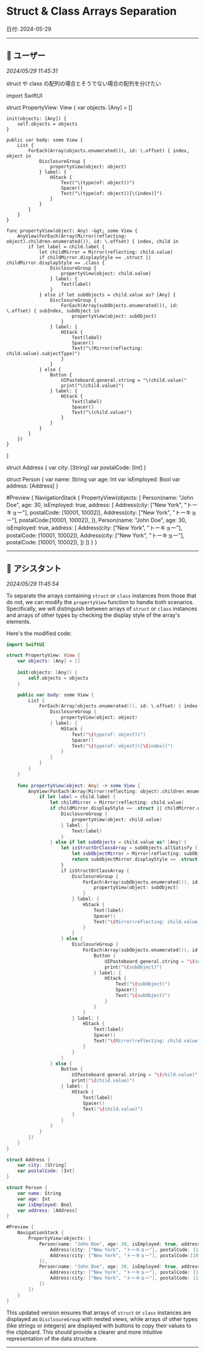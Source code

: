 # Struct & Class Arrays Separation

日付: 2024-05-29

---

## 👤 ユーザー
*2024/05/29 11:45:31*

struct や  class の配列の場合とそうでない場合の配列を分けたい

import SwiftUI

struct PropertyView: View {
    var objects: [Any] = []
    
    init(objects: [Any]) {
        self.objects = objects
    }

    public var body: some View {
        List {
            ForEach(Array(objects.enumerated()), id: \.offset) { index, object in
                DisclosureGroup {
                    propertyView(object: object)
                } label: {
                    HStack {
                        Text("\(type(of: object))")
                        Spacer()
                        Text("\(type(of: object))[\(index)]")
                    }
                }
            }
        }
    }
    
    func propertyView(object: Any) -&gt; some View {
        AnyView(ForEach(Array(Mirror(reflecting: object).children.enumerated()), id: \.offset) { index, child in
            if let label = child.label {
                let childMirror = Mirror(reflecting: child.value)
                if childMirror.displayStyle == .struct || childMirror.displayStyle == .class {
                    DisclosureGroup {
                        propertyView(object: child.value)
                    } label: {
                        Text(label)
                    }
                } else if let subObjects = child.value as? [Any] {
                    DisclosureGroup {
                        ForEach(Array(subObjects.enumerated()), id: \.offset) { subIndex, subObject in
                            propertyView(object: subObject)
                        }
                    } label: {
                        HStack {
                            Text(label)
                            Spacer()
                            Text("\(Mirror(reflecting: child.value).subjectType)")
                        }
                    }
                } else {
                    Button {
                        UIPasteboard.general.string = "\(child.value)"
                        print("\(child.value)")
                    } label: {
                        HStack {
                            Text(label)
                            Spacer()
                            Text("\(child.value)")
                        }
                    }
                }
            }
        })
    }
}

struct Address {
    var city: [String]
    var postalCode: [Int]
}

struct Person {
    var name: String
    var age: Int
    var isEmployed: Bool
    var address: [Address]
}

#Preview {
    NavigationStack {
        PropertyView(objects: [
            Person(name: "John Doe", age: 30, isEmployed: true, address: [
                Address(city: ["New York", "トーキョー"], postalCode: [10001, 10002]),
                Address(city: ["New York", "トーキョー"], postalCode:[10001, 10002]),
            ]),
            Person(name: "John Doe", age: 30, isEmployed: true, address: [
                Address(city: ["New York", "トーキョー"], postalCode: [10001, 10002]),
                Address(city: ["New York", "トーキョー"], postalCode: [10001, 10002]),
            ])
        ])
    }
}

---

## 🤖 アシスタント
*2024/05/29 11:45:54*

To separate the arrays containing `struct` or `class` instances from those that do not, we can modify the `propertyView` function to handle both scenarios. Specifically, we will distinguish between arrays of `struct` or `class` instances and arrays of other types by checking the display style of the array's elements.

Here's the modified code:

```swift
import SwiftUI

struct PropertyView: View {
    var objects: [Any] = []
    
    init(objects: [Any]) {
        self.objects = objects
    }

    public var body: some View {
        List {
            ForEach(Array(objects.enumerated()), id: \.offset) { index, object in
                DisclosureGroup {
                    propertyView(object: object)
                } label: {
                    HStack {
                        Text("\(type(of: object))")
                        Spacer()
                        Text("\(type(of: object))[\(index)]")
                    }
                }
            }
        }
    }
    
    func propertyView(object: Any) -> some View {
        AnyView(ForEach(Array(Mirror(reflecting: object).children.enumerated()), id: \.offset) { index, child in
            if let label = child.label {
                let childMirror = Mirror(reflecting: child.value)
                if childMirror.displayStyle == .struct || childMirror.displayStyle == .class {
                    DisclosureGroup {
                        propertyView(object: child.value)
                    } label: {
                        Text(label)
                    }
                } else if let subObjects = child.value as? [Any] {
                    let isStructOrClassArray = subObjects.allSatisfy { subObject in
                        let subObjectMirror = Mirror(reflecting: subObject)
                        return subObjectMirror.displayStyle == .struct || subObjectMirror.displayStyle == .class
                    }
                    if isStructOrClassArray {
                        DisclosureGroup {
                            ForEach(Array(subObjects.enumerated()), id: \.offset) { subIndex, subObject in
                                propertyView(object: subObject)
                            }
                        } label: {
                            HStack {
                                Text(label)
                                Spacer()
                                Text("\(Mirror(reflecting: child.value).subjectType)")
                            }
                        }
                    } else {
                        DisclosureGroup {
                            ForEach(Array(subObjects.enumerated()), id: \.offset) { subIndex, subObject in
                                Button {
                                    UIPasteboard.general.string = "\(subObject)"
                                    print("\(subObject)")
                                } label: {
                                    HStack {
                                        Text("\(subObject)")
                                        Spacer()
                                        Text("\(subObject)")
                                    }
                                }
                            }
                        } label: {
                            HStack {
                                Text(label)
                                Spacer()
                                Text("\(Mirror(reflecting: child.value).subjectType)")
                            }
                        }
                    }
                } else {
                    Button {
                        UIPasteboard.general.string = "\(child.value)"
                        print("\(child.value)")
                    } label: {
                        HStack {
                            Text(label)
                            Spacer()
                            Text("\(child.value)")
                        }
                    }
                }
            }
        })
    }
}

struct Address {
    var city: [String]
    var postalCode: [Int]
}

struct Person {
    var name: String
    var age: Int
    var isEmployed: Bool
    var address: [Address]
}

#Preview {
    NavigationStack {
        PropertyView(objects: [
            Person(name: "John Doe", age: 30, isEmployed: true, address: [
                Address(city: ["New York", "トーキョー"], postalCode: [10001, 10002]),
                Address(city: ["New York", "トーキョー"], postalCode:[10001, 10002]),
            ]),
            Person(name: "John Doe", age: 30, isEmployed: true, address: [
                Address(city: ["New York", "トーキョー"], postalCode: [10001, 10002]),
                Address(city: ["New York", "トーキョー"], postalCode: [10001, 10002]),
            ])
        ])
    }
}
```

This updated version ensures that arrays of `struct` or `class` instances are displayed as `DisclosureGroup` with nested views, while arrays of other types (like strings or integers) are displayed with buttons to copy their values to the clipboard. This should provide a clearer and more intuitive representation of the data structure.

---
